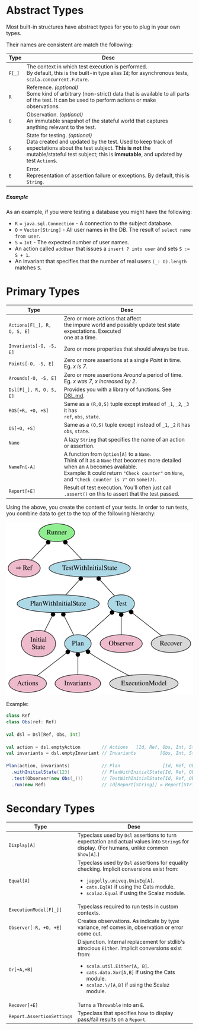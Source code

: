 # Abstract Types

Most built-in structures have abstract types for you to plug in your own types.

Their names are consistent are match the following:

| Type   | Desc |
|--------|------|
| `F[_]` | The context in which test execution is performed.<br>By default, this is the built-in type alias `Id`; for asynchronous tests, `scala.concurrent.Future`.
| `R`    | Reference. *(optional)*<br>Some kind of arbitrary (non-strict) data that is available to all parts of the test. It can be used to perform actions or make observations. |
| `O`    | Observation. *(optional)*<br>An immutable snapshot of the stateful world that captures anything relevant to the test. |
| `S`    | State for testing. *(optional)*<br>Data created and updated by the test. Used to keep track of expectations about the test subject. **This is not** the mutable/stateful test subject; this is **immutable**, and updated by test `Action`s. |
| `E`    | Error.<br>Representation of assertion failure or exceptions. By default, this is `String`. |


##### Example

As an example, if you were testing a database you might have the following:
* `R` = `java.sql.Connection` - A connection to the subject database.
* `O` = `Vector[String]` - All user names in the DB. The result of `select name from user`.
* `S` = `Int` - The expected number of user names.
* An action called `addUser` that issues a `insert ? into user` and sets `S := S + 1`.
* An invariant that specifies that the number of real users `(_: O).length` matches `S`.



# Primary Types

| Type | Desc |
|------|------|
| `Actions[F[_], R, O, S, E]` | Zero or more actions that affect<br>the impure world and possibly update test state expectations. Executed<br>one at a time. |
| `Invariants[-O, -S, E]` | Zero or more properties that should always be true. |
| `Points[-O, -S, E]` | Zero or more assertions at a single *Point* in time.<br>Eg. *x is 7*. |
| `Arounds[-O, -S, E]` | Zero or more assertions *Around* a period of time.<br>Eg. *x was 7*, *x increased by 2*. |
| `Dsl[F[_], R, O, S, E]` | Provides you with a library of functions. See [DSL.md](DSL.md). |
| `ROS[+R, +O, +S]` | Same as a `(R,O,S)` tuple except instead of `_1`, `_2`, `_3` it has<br>`ref`, `obs`, `state`. |
| `OS[+O, +S]` | Same as a `(O,S)` tuple except instead of `_1`, `_2` it has<br>`obs`, `state`. |
| `Name` | A lazy `String` that specifies the name of an action or assertion. |
| `NameFn[-A]` | A function from `Option[A]` to a `Name`.<br>Think of it as a `Name` that becomes more detailed when an `A` becomes available.<br>Example: It could return `"Check counter"` on `None`, and `"Check counter is 7"` on `Some(7)`. |
| `Report[+E]` | Result of test execution. You'll often just call `.assert()` on this to assert that the test passed. |



Using the above, you create the content of your tests.
In order to run tests, you combine data to get to the top of the following hierarchy:

![Runner hierarchy](runner.gv.svg)

Example:
```scala
class Ref
class Obs(ref: Ref)

val dsl = Dsl[Ref, Obs, Int]

val action = dsl.emptyAction        // Actions   [Id, Ref, Obs, Int, String]
val invariants = dsl.emptyInvariant // Invariants         [Obs, Int, String]

Plan(action, invariants)            // Plan                [Id, Ref, Obs, Int, String]
  .withInitialState(123)            // PlanWithInitialState[Id, Ref, Obs, Int, String]
  .test(Observer(new Obs(_)))       // TestWithInitialState[Id, Ref, Obs, Int, String]
  .run(new Ref)                     // Id[Report[String]] = Report[String]
```

# Secondary Types

| Type | Desc |
|------|------|
| `Display[A]` | Typeclass used by `Dsl` assertions to turn expectation and actual values into `String`s for display. (For humans, unlike common `Show[A]`.) |
| `Equal[A]` | Typeclass used by `Dsl` assertions for equality checking. Implicit conversions exist from: <ul><li>`japgolly.univeq.UnivEq[A]`.</li><li>`cats.Eq[A]` if using the Cats module.</li><li>`scalaz.Equal` if using the Scalaz module.</li></ul> |
| `ExecutionModel[F[_]]` | Typeclass required to run tests in custom contexts. |
| `Observer[-R, +O, +E]` | Creates observations. As indicate by type variance, ref comes in, observation or error come out. |
| `Or[+A,+B]` | Disjunction. Internal replacement for stdlib's atrocious `Either`. Implicit conversions exist from: <ul><li>`scala.util.Either[A, B]`.</li><li>`cats.data.Xor[A,B]` if using the Cats module.</li><li>`scalaz.\/[A,B]` if using the Scalaz module.</li></ul> |
| `Recover[+E]` | Turns a `Throwable` into an `E`. |
| `Report.AssertionSettings` | Typeclass that specifies how to display pass/fail results on a `Report`. |
